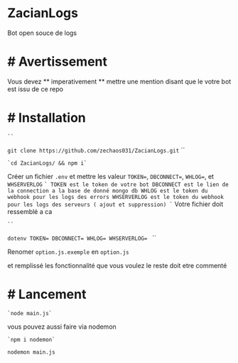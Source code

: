 # ZacianLogs

Bot open souce de logs

# # Avertissement

Vous devez ** imperativement ** mettre une mention disant que le votre bot est issu de ce repo

# # Installation

    ``
`git clone https://github.com/zechaos031/ZacianLogs.git`
``

``
`cd ZacianLogs/ && npm i`
``

Créer un fichier `.env`
et mettre les valeur `TOKEN=`, `DBCONNECT=`, `WHLOG=`, et `WHSERVERLOG`
``
`
TOKEN est le token de votre bot
DBCONNECT est le lien de la connection a la base de donné mongo db
WHLOG est le token du webhook pour les logs des errors
WHSERVERLOG est le token du webhook pour les logs des serveurs ( ajout et suppression)
`
``
Votre fichier doit ressemblé a ca

    ``
`dotenv
TOKEN=
DBCONNECT=
WHLOG=
WHSERVERLOG=
`
``

Renomer `option.js.exemple`
en `option.js`

et remplissé les fonctionnalité que vous voulez le reste doit etre commenté

# # Lancement

    `node main.js`

vous pouvez aussi faire via nodemon

    `npm i nodemon`

`nodemon main.js`